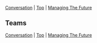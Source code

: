 [Conversation](04.html) | [Top](index.html) | [Managing The Future](06.html)

## Teams ##  

  

  





[Conversation](04.html) | [Top](index.html) | [Managing The Future](06.html)


<!--ignore-->


